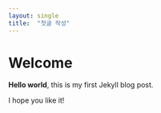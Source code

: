 ```yaml
---
layout: single
title:  "첫글 작성"
---
```


# Welcome

**Hello world**, this is my first Jekyll blog post.

I hope you like it!
